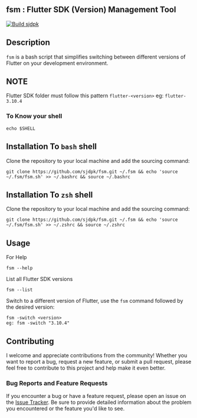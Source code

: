 ## fsm : Flutter SDK (Version) Management Tool
[![Build sjdpk](https://travis-ci.org/joemccann/dillinger.svg?branch=master)](https://github.com/sjdpk/fsm)

## Description

`fsm` is a bash script that simplifies switching between different versions of Flutter on your development environment.

## **NOTE**
Flutter SDK folder must follow this pattern
`flutter-<version>`
eg:  ```flutter-3.10.4```

### To Know your shell 
    echo $SHELL
## Installation To `bash` shell

Clone the repository to your local machine and add the sourcing command:
   ```
   git clone https://github.com/sjdpk/fsm.git ~/.fsm && echo 'source ~/.fsm/fsm.sh' >> ~/.bashrc && source ~/.bashrc 
```

## Installation To `zsh` shell

Clone the repository to your local machine and add the sourcing command:
   ```
   git clone https://github.com/sjdpk/fsm.git ~/.fsm && echo 'source ~/.fsm/fsm.sh' >> ~/.zshrc && source ~/.zshrc
  ```

## Usage

For Help

```
fsm --help
```
List all Flutter SDK versions

```
fsm --list
```

Switch to a different version of Flutter, use the `fsm` command followed by the desired version:

```
fsm -switch <version>
eg: fsm -switch "3.10.4"
```

## Contributing

I welcome and appreciate contributions from the community! Whether you want to report a bug, request a new feature, or submit a pull request, please feel free to contribute to this project and help make it even better.
 


### Bug Reports and Feature Requests

If you encounter a bug or have a feature request, please open an issue on the [Issue Tracker](https://github.com/sjdpk/fsm/issues). Be sure to provide detailed information about the problem you encountered or the feature you'd like to see.
